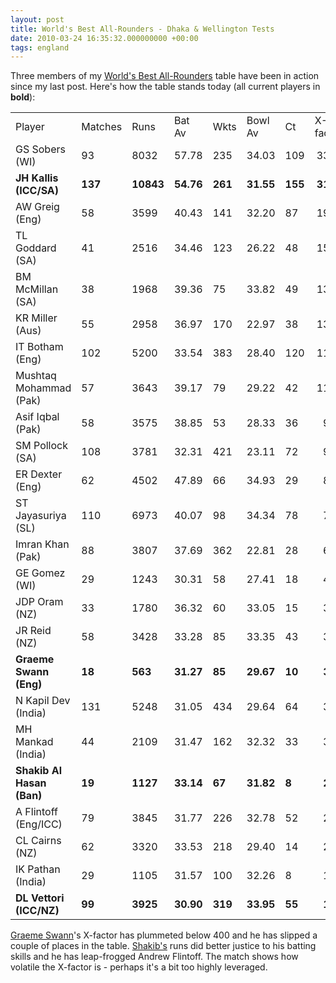 ```yaml
---
layout: post
title: World's Best All-Rounders - Dhaka & Wellington Tests
date: 2010-03-24 16:35:32.000000000 +00:00
tags: england
---
```

Three members of my <a href="https://blog.dominicsayers.com/2010/02/17/shakib-al-hasan/" target="_blank">World's Best All-Rounders</a> table have been in action since my last post. Here's how the table stands today (all current players in <strong>bold</strong>):
<table border="0" cellspacing="0" cellpadding="0" width="470">
<tbody>
<tr>
<td width="178" height="17">Player</td>
<td width="47">Matches</td>
<td width="37">Runs</td>
<td width="44">Bat Av</td>
<td width="31">Wkts</td>
<td width="51">Bowl Av</td>
<td width="25">Ct</td>
<td width="57">X-factor</td>
</tr>
<tr>
<td height="17">GS Sobers (WI)</td>
<td width="47">93</td>
<td width="37">8032</td>
<td width="44">57.78</td>
<td width="31">235</td>
<td width="51">34.03</td>
<td width="25">109</td>
<td align="right">3370</td>
</tr>
<tr>
<td height="17"><strong>JH Kallis (ICC/SA)</strong></td>
<td width="47"><strong>137</strong></td>
<td width="37"><strong>10843</strong></td>
<td width="44"><strong>54.76</strong></td>
<td width="31"><strong>261</strong></td>
<td width="51"><strong>31.55</strong></td>
<td width="25"><strong>155</strong></td>
<td align="right"><strong>3192</strong></td>
</tr>
<tr>
<td height="17">AW Greig (Eng)</td>
<td width="47">58</td>
<td width="37">3599</td>
<td width="44">40.43</td>
<td width="31">141</td>
<td width="51">32.20</td>
<td width="25">87</td>
<td align="right">1985</td>
</tr>
<tr>
<td height="17">TL Goddard (SA)</td>
<td width="47">41</td>
<td width="37">2516</td>
<td width="44">34.46</td>
<td width="31">123</td>
<td width="51">26.22</td>
<td width="25">48</td>
<td align="right">1550</td>
</tr>
<tr>
<td height="17">BM McMillan (SA)</td>
<td width="47">38</td>
<td width="37">1968</td>
<td width="44">39.36</td>
<td width="31">75</td>
<td width="51">33.82</td>
<td width="25">49</td>
<td align="right">1359</td>
</tr>
<tr>
<td height="17">KR Miller (Aus)</td>
<td width="47">55</td>
<td width="37">2958</td>
<td width="44">36.97</td>
<td width="31">170</td>
<td width="51">22.97</td>
<td width="25">38</td>
<td align="right">1313</td>
</tr>
<tr>
<td height="17">IT Botham (Eng)</td>
<td width="47">102</td>
<td width="37">5200</td>
<td width="44">33.54</td>
<td width="31">383</td>
<td width="51">28.40</td>
<td width="25">120</td>
<td align="right">1193</td>
</tr>
<tr>
<td height="17">Mushtaq Mohammad (Pak)</td>
<td width="47">57</td>
<td width="37">3643</td>
<td width="44">39.17</td>
<td width="31">79</td>
<td width="51">29.22</td>
<td width="25">42</td>
<td align="right">1102</td>
</tr>
<tr>
<td height="17">Asif Iqbal (Pak)</td>
<td width="47">58</td>
<td width="37">3575</td>
<td width="44">38.85</td>
<td width="31">53</td>
<td width="51">28.33</td>
<td width="25">36</td>
<td align="right">963</td>
</tr>
<tr>
<td height="17">SM Pollock (SA)</td>
<td width="47">108</td>
<td width="37">3781</td>
<td width="44">32.31</td>
<td width="31">421</td>
<td width="51">23.11</td>
<td width="25">72</td>
<td align="right">947</td>
</tr>
<tr>
<td height="17">ER Dexter (Eng)</td>
<td width="47">62</td>
<td width="37">4502</td>
<td width="44">47.89</td>
<td width="31">66</td>
<td width="51">34.93</td>
<td width="25">29</td>
<td align="right">840</td>
</tr>
<tr>
<td height="17">ST Jayasuriya (SL)</td>
<td width="47">110</td>
<td width="37">6973</td>
<td width="44">40.07</td>
<td width="31">98</td>
<td width="51">34.34</td>
<td width="25">78</td>
<td align="right">761</td>
</tr>
<tr>
<td height="17">Imran Khan (Pak)</td>
<td width="47">88</td>
<td width="37">3807</td>
<td width="44">37.69</td>
<td width="31">362</td>
<td width="51">22.81</td>
<td width="25">28</td>
<td align="right">633</td>
</tr>
<tr>
<td height="17">GE Gomez (WI)</td>
<td width="47">29</td>
<td width="37">1243</td>
<td width="44">30.31</td>
<td width="31">58</td>
<td width="51">27.41</td>
<td width="25">18</td>
<td align="right">490</td>
</tr>
<tr>
<td height="17">JDP Oram (NZ)</td>
<td width="47">33</td>
<td width="37">1780</td>
<td width="44">36.32</td>
<td width="31">60</td>
<td width="51">33.05</td>
<td width="25">15</td>
<td align="right">376</td>
</tr>
<tr>
<td height="17">JR Reid (NZ)</td>
<td width="47">58</td>
<td width="37">3428</td>
<td width="44">33.28</td>
<td width="31">85</td>
<td width="51">33.35</td>
<td width="25">43</td>
<td align="right">374</td>
</tr>
<tr>
<td height="17"><strong>Graeme Swann (Eng)</strong></td>
<td width="47"><strong>18</strong></td>
<td width="37"><strong>563</strong></td>
<td width="44"><strong>31.27</strong></td>
<td width="31"><strong>85</strong></td>
<td width="51"><strong>29.67</strong></td>
<td width="25"><strong>10</strong></td>
<td align="right"><strong>367</strong></td>
</tr>
<tr>
<td height="17">N Kapil Dev (India)</td>
<td width="47">131</td>
<td width="37">5248</td>
<td width="44">31.05</td>
<td width="31">434</td>
<td width="51">29.64</td>
<td width="25">64</td>
<td align="right">313</td>
</tr>
<tr>
<td height="17">MH Mankad (India)</td>
<td width="47">44</td>
<td width="37">2109</td>
<td width="44">31.47</td>
<td width="31">162</td>
<td width="51">32.32</td>
<td width="25">33</td>
<td align="right">311</td>
</tr>
<tr>
<td height="17"><strong>Shakib Al Hasan (Ban)</strong></td>
<td width="47"><strong>19</strong></td>
<td width="37"><strong>1127</strong></td>
<td width="44"><strong>33.14</strong></td>
<td width="31"><strong>67</strong></td>
<td width="51"><strong>31.82</strong></td>
<td width="25"><strong>8</strong></td>
<td align="right"><strong>266</strong></td>
</tr>
<tr>
<td height="17">A Flintoff (Eng/ICC)</td>
<td width="47">79</td>
<td width="37">3845</td>
<td width="44">31.77</td>
<td width="31">226</td>
<td width="51">32.78</td>
<td width="25">52</td>
<td align="right">263</td>
</tr>
<tr>
<td height="17">CL Cairns (NZ)</td>
<td width="47">62</td>
<td width="37">3320</td>
<td width="44">33.53</td>
<td width="31">218</td>
<td width="51">29.40</td>
<td width="25">14</td>
<td align="right">206</td>
</tr>
<tr>
<td height="17">IK Pathan (India)</td>
<td width="47">29</td>
<td width="37">1105</td>
<td width="44">31.57</td>
<td width="31">100</td>
<td width="51">32.26</td>
<td width="25">8</td>
<td align="right">119</td>
</tr>
<tr>
<td height="17"><strong>DL Vettori (ICC/NZ)</strong></td>
<td width="47"><strong>99</strong></td>
<td width="37"><strong>3925</strong></td>
<td width="44"><strong>30.90</strong></td>
<td width="31"><strong>319</strong></td>
<td width="51"><strong>33.95</strong></td>
<td width="25"><strong>55</strong></td>
<td align="right"><strong>108</strong></td>
</tr>
</tbody>
</table>
<a href="https://www.cricinfo.com/ci/content/player/20431.html" target="_blank">Graeme Swann</a>'s X-factor has plummeted below 400 and he has slipped a couple of places in the table. <a href="https://www.cricinfo.com/ci/content/player/56143.html" target="_blank">Shakib's</a> runs did better justice to his batting skills and he has leap-frogged Andrew Flintoff. The match shows how volatile the X-factor is - perhaps it's a bit too highly leveraged.
